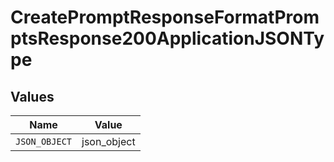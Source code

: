 # CreatePromptResponseFormatPromptsResponse200ApplicationJSONType


## Values

| Name          | Value         |
| ------------- | ------------- |
| `JSON_OBJECT` | json_object   |
